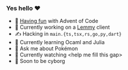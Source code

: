 ### Yes hello ❤️

- 🎅 [Having fun](https://github.com/shilangyu/AoC-2020) with Advent of Code
- 🔭 Currently working on a [Lemmy](https://github.com/LemmyNet/lemmy) client
- ✍️ Hacking in `main.{ts,tsx,rs,go,py,dart}`
- 🌱 Currently learning Ocaml and Julia
- 💬 Ask me about Pokémon
- 🍿 Currently watching \<help me fill this gap>
- 🤖 Soon to be cyborg
